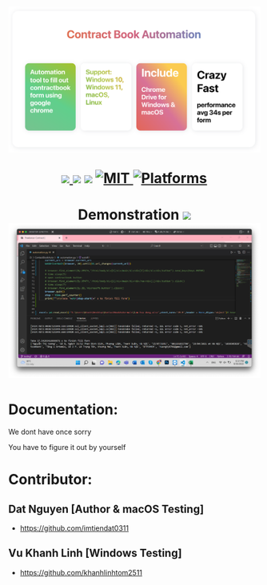 <h1 align="center">
<img src="https://raw.githubusercontent.com/imtiendat0311/ContactBookAuto/9d0e448b18e2240f747db5fd75e5f6a118c10dff/contractbookautomation.svg">
 <p align="center">
    <a href="https://www.python.org">
        <img src="https://img.shields.io/pypi/pyversions/contractbookauto">
    </a>
    <img src="https://img.shields.io/pypi/v/pandas/1.5.0?color=purple&label=pandas">
    <img src="https://img.shields.io/pypi/v/selenium/4.5.0?color=green&label=selenium">
    <a href="https://github.com/imtiendat0311/ContactBookAuto/blob/main/LICENSE">
      <img src="https://img.shields.io/github/license/imtiendat0311/ContactBookAuto?&color=red" alt="MIT"/>
    <a href="https://pypi.org/project/contractbookauto/">
      <img src="https://img.shields.io/static/v1?label=supported%20OS&message=macOS,%20Windows,%20linux&color=black" alt="Platforms"/>
    </a>


</p>
</h1>

<h1 align="center">
Demonstration
<image src="https://github.com/imtiendat0311/ContactBookAuto/blob/readme/1.png?raw=true"> 
<img src="https://github.com/imtiendat0311/ContactBookAuto/blob/readme/2.png?raw=true">
</h1>

# Documentation:

We dont have once sorry

You have to figure it out by yourself

# Contributor:

## Dat Nguyen [Author & macOS Testing]
 - <https://github.com/imtiendat0311>

## Vu Khanh Linh [Windows Testing]
 - <https://github.com/khanhlinhtom2511>



